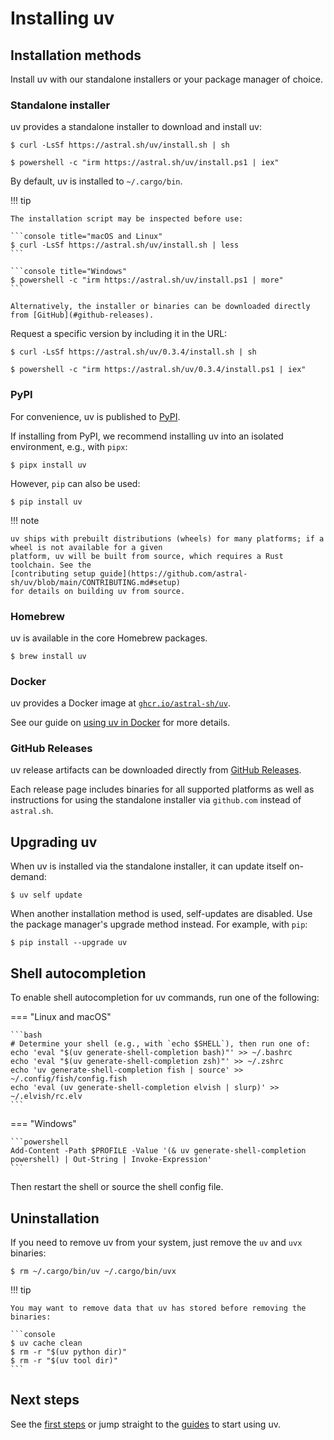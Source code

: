 # Installing uv

## Installation methods

Install uv with our standalone installers or your package manager of choice.

### Standalone installer

uv provides a standalone installer to download and install uv:

```console title="macOS and Linux"
$ curl -LsSf https://astral.sh/uv/install.sh | sh
```

```console title="Windows"
$ powershell -c "irm https://astral.sh/uv/install.ps1 | iex"
```

By default, uv is installed to `~/.cargo/bin`.

!!! tip

    The installation script may be inspected before use:

    ```console title="macOS and Linux"
    $ curl -LsSf https://astral.sh/uv/install.sh | less
    ```

    ```console title="Windows"
    $ powershell -c "irm https://astral.sh/uv/install.ps1 | more"
    ```

    Alternatively, the installer or binaries can be downloaded directly from [GitHub](#github-releases).

Request a specific version by including it in the URL:

```console title="macOS and Linux"
$ curl -LsSf https://astral.sh/uv/0.3.4/install.sh | sh
```

```console title="Windows"
$ powershell -c "irm https://astral.sh/uv/0.3.4/install.ps1 | iex"
```

### PyPI

For convenience, uv is published to [PyPI](https://pypi.org/project/uv/).

If installing from PyPI, we recommend installing uv into an isolated environment, e.g., with `pipx`:

```console
$ pipx install uv
```

However, `pip` can also be used:

```console
$ pip install uv
```

!!! note

    uv ships with prebuilt distributions (wheels) for many platforms; if a wheel is not available for a given
    platform, uv will be built from source, which requires a Rust toolchain. See the
    [contributing setup guide](https://github.com/astral-sh/uv/blob/main/CONTRIBUTING.md#setup)
    for details on building uv from source.

### Homebrew

uv is available in the core Homebrew packages.

```console
$ brew install uv
```

### Docker

uv provides a Docker image at
[`ghcr.io/astral-sh/uv`](https://github.com/astral-sh/uv/pkgs/container/uv).

See our guide on [using uv in Docker](../guides/integration/docker.md) for more details.

### GitHub Releases

uv release artifacts can be downloaded directly from
[GitHub Releases](https://github.com/astral-sh/uv/releases).

Each release page includes binaries for all supported platforms as well as instructions for using
the standalone installer via `github.com` instead of `astral.sh`.

## Upgrading uv

When uv is installed via the standalone installer, it can update itself on-demand:

```console
$ uv self update
```

When another installation method is used, self-updates are disabled. Use the package manager's
upgrade method instead. For example, with `pip`:

```console
$ pip install --upgrade uv
```

## Shell autocompletion

To enable shell autocompletion for uv commands, run one of the following:

=== "Linux and macOS"

    ```bash
    # Determine your shell (e.g., with `echo $SHELL`), then run one of:
    echo 'eval "$(uv generate-shell-completion bash)"' >> ~/.bashrc
    echo 'eval "$(uv generate-shell-completion zsh)"' >> ~/.zshrc
    echo 'uv generate-shell-completion fish | source' >> ~/.config/fish/config.fish
    echo 'eval (uv generate-shell-completion elvish | slurp)' >> ~/.elvish/rc.elv
    ```

=== "Windows"

    ```powershell
    Add-Content -Path $PROFILE -Value '(& uv generate-shell-completion powershell) | Out-String | Invoke-Expression'
    ```

Then restart the shell or source the shell config file.

## Uninstallation

If you need to remove uv from your system, just remove the `uv` and `uvx` binaries:

```console
$ rm ~/.cargo/bin/uv ~/.cargo/bin/uvx
```

!!! tip

    You may want to remove data that uv has stored before removing the binaries:

    ```console
    $ uv cache clean
    $ rm -r "$(uv python dir)"
    $ rm -r "$(uv tool dir)"
    ```

## Next steps

See the [first steps](./first-steps.md) or jump straight to the [guides](../guides/index.md) to
start using uv.
